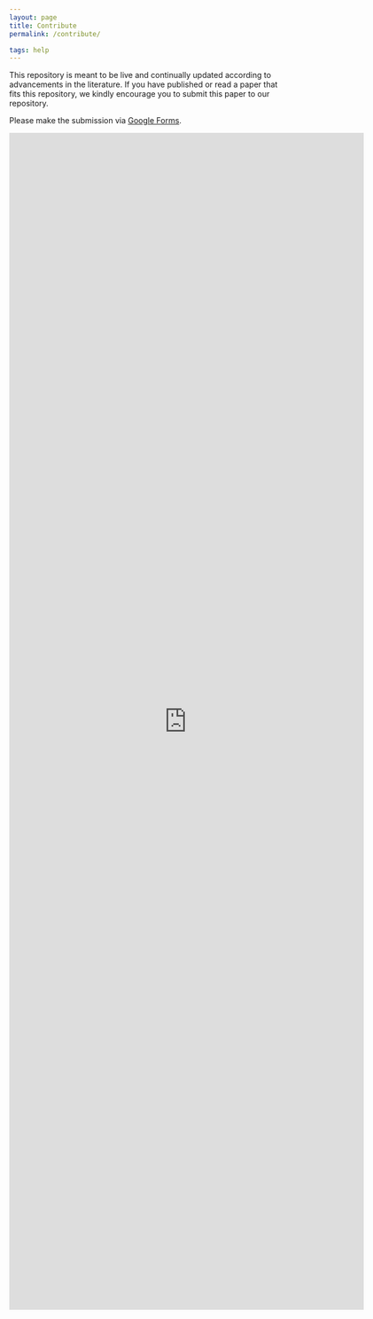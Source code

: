 ```yaml
---
layout: page
title: Contribute
permalink: /contribute/

tags: help
---
```


This repository is meant to be live and continually updated according to advancements in the literature.
If you have published or read a paper that fits this repository, we kindly encourage you to submit this paper to our repository.

Please make the submission via [Google Forms](https://docs.google.com/forms/d/e/1FAIpQLScJnBDxGqznZQuXlDPpsCjw-0sB1MtLtVV1kXqSFtXmvhYshA/viewform?usp=sf_link).

<iframe src="https://docs.google.com/forms/d/e/1FAIpQLScJnBDxGqznZQuXlDPpsCjw-0sB1MtLtVV1kXqSFtXmvhYshA/viewform?embedded=true" width="640" height="2123" frameborder="0" marginheight="0" marginwidth="0">Loading…</iframe>

<!-- Contributions are made via [GitHub pull requests](https://github.com/RenanGreca/literature-repository/pulls).
You can create a Pull Request by forking the repository, making the necessary changes and using the GitHub Pull Request tool.
For further information on how to create and use Pull Request, please refer to the [GitHub documentation](https://docs.github.com/en/pull-requests/collaborating-with-pull-requests/proposing-changes-to-your-work-with-pull-requests/creating-a-pull-request).

To add a paper to the repository, please create a new (JSON)[https://developer.mozilla.org/en-US/docs/Web/JavaScript/Reference/Global_Objects/JSON] file under `_data/primary_jsons`.
The filename must adhere to the BibTeX convention, that is, `[author surname]_[first word of title]_[year].json`.

Please use the following template to add an entry:

```
{
    "year": 2021,
    "authors": "Greca, Renan; Miranda, Breno; Bertolino, Antonia",
    "title": "Sample title",
    "bibtex": "author_test_2021",
    "abstract": "Something long",
    "published_in": "Name of the conference",
    "publisher": "Name of the publisher (e.g. IEEE, ACM, etc.)",
    "source": "Author suggestion",
    "doi": "XXXX/XXXXXXXXX (do not include http://doi.org/)",
    "date": "YYYY-mm-dd",
    "tcp": "X (if paper covers TCP, or else leave blank)",
    "tcs": "X (if paper covers TCS, or else leave blank)",
    "tsr": "X (if paper covers TSR, or else leave blank)",
    "tsa": "X (if paper covers TSA, or else leave blank)",
    "ind_motivation": "TRUE if paper has strong industrial motivation, FALSE otherwise.",
    "ind_evaluation": "TRUE if paper has industrial-scale evaluation, FALSE otherwise.",
    "exp_subjects": "Brief description of subjects used for evaluation.",
    "ind_partner": "Name and country of industrial partner, if any.",
    "ind_author": "TRUE if paper has co-author(s) from industry, FALSE otherwise.",
    "prac_feedback": "TRUE if paper describes feedback from practitioners, FALSE otherwise.",
    "avai_tool": "TRUE if paper contains a link to a tool or replication package, FALSE otherwise.",
    "put_practice": "TRUE if the paper's technique was put into practice on real software, FALSE otherwise.",
    "suppl_url": "URL of tool/replication package/dataset, if any",
    "approach": "Information and/or algorithm approach(es) used by the technique.",
    "metrics": "Effectiveness and/or efficiency metric(s) used to evaluate the technique.",
    "open_challenges": "Open challenges and/or future works listed by the author(s)."
  }
```

If you have any questions or experience difficulties during the process, please file an issue
on the project's [GitHub repository](https://github.com/RenanGreca/literature-repository). -->